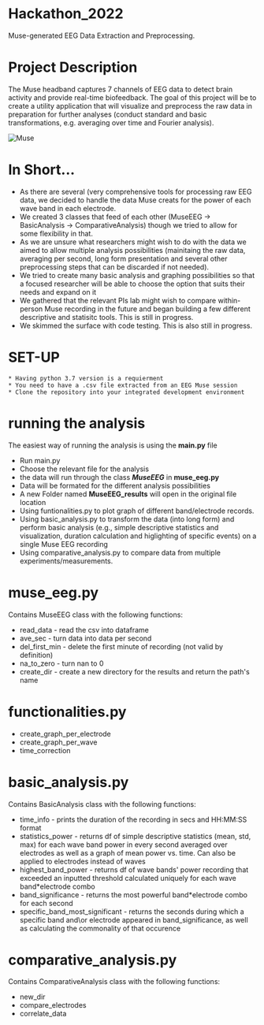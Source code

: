 # Hackathon_2022
Muse-generated EEG Data Extraction and Preprocessing.

# Project Description
The Muse headband captures 7 channels of EEG data to detect brain activity and provide real-time biofeedback. The goal of this project will be to create a utility application that will visualize and preprocess the raw data in preparation for further analyses (conduct standard and basic transformations, e.g. averaging over time and Fourier analysis).

![Muse](https://user-images.githubusercontent.com/101252448/177865771-477d0b9a-4058-471c-9345-64fe1965b473.jpg)

# In Short...
* As there are several (very comprehensive tools for processing raw EEG data, we decided to handle the data Muse creats for the power of each wave band in each electrode.
* We created 3 classes that feed of each other (MuseEEG -> BasicAnalysis -> ComparativeAnalysis) though we tried to allow for some flexibility in that. 
* As we are unsure what researchers might wish to do with the data we aimed to allow multiple analysis possibilities (mainitaing the raw data, averaging per second, long form presentation and several other preprocessing steps that can be discarded if not needed).
* We tried to create many basic analysis and graphing possibilities so that a focused researcher will be able to choose the option that suits their needs and expand on it
* We gathered that the relevant PIs lab might wish to compare within-person Muse recording in the future and began building a few different descriptive and statisitc tools. This is still in progress.
* We skimmed the surface with code testing. This is also still in progress.

# SET-UP
```
* Having python 3.7 version is a requierment 
* You need to have a .csv file extracted from an EEG Muse session
* Clone the repository into your integrated development environment
```

# running the analysis
The easiest way of running the analysis is using the **main.py** file

* Run main.py
* Choose the relevant file for the analysis
* the data will run through the class ***MuseEEG*** in **muse_eeg.py**
* Data will be formated for the different analysis possibilities
* A new Folder named **MuseEEG_results** will open in the original file location
* Using funtionalities.py to plot graph of different band/electrode records.
* Using basic_analysis.py to transform the data (into long form) and perform basic analysis (e.g., simple descriptive statistics and visualization, duration calculation and higlighting of specific events) on a single Muse EEG recording
* Using comparative_analysis.py to compare data from multiple experiments/measurements.

# muse_eeg.py
Contains MuseEEG class with the following functions:
- read_data - read the csv into dataframe
- ave_sec - turn data into data per second
- del_first_min - delete the first minute of recording (not valid by definition)
- na_to_zero - turn nan to 0
- create_dir - create a new directory for the results and return the path's name

# functionalities.py
- create_graph_per_electrode
- create_graph_per_wave
- time_correction

# basic_analysis.py
Contains BasicAnalysis class with the following functions:
- time_info - prints the duration of the recording in secs and HH:MM:SS format
- statistics_power - returns df of simple descriptive statistics (mean, std, max) for each wave band power in every second averaged over electrodes as well as a graph of mean power vs. time. Can also be applied to electrodes instead of waves
- highest_band_power - returns df of wave bands' power recording that exceeded an inputted threshold calculated uniquely for each wave band*electrode combo
- band_significance - returns the most powerful band*electrode combo for each second
- specific_band_most_significant - returns the seconds during which a specific band and\or electrode appeared in band_significance, as well as calculating the commonality of that occurence

# comparative_analysis.py
Contains ComparativeAnalysis class with the following functions:

- new_dir
- compare_electrodes
- correlate_data
